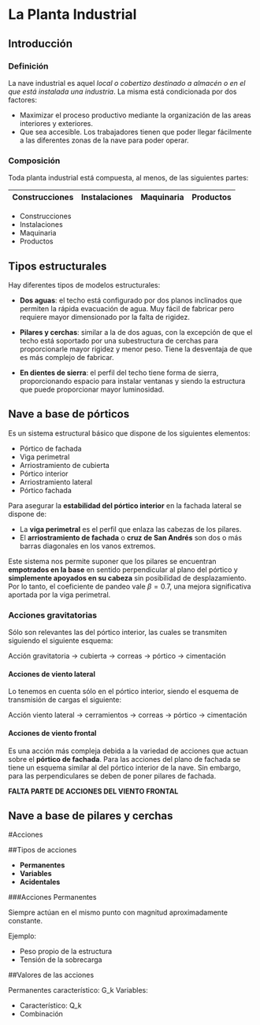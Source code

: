 # La Planta Industrial



## Introducción

### Definición

La nave industrial es aquel *local o cobertizo destinado a almacén o en el que está instalada una industria*. La misma está condicionada por dos factores:

- Maximizar el proceso productivo mediante la organización de las areas interiores y exteriores.
- Que sea accesible. Los trabajadores tienen que poder llegar fácilmente a las diferentes zonas de la nave para poder operar.

### Composición

Toda planta industrial está compuesta, al menos, de las siguientes partes:

|Construcciones|Instalaciones|Maquinaria|Productos|
|--------------|-------------|----------|---------|



- Construcciones
- Instalaciones
- Maquinaria
- Productos



## Tipos estructurales

Hay diferentes tipos de modelos estructurales:

- **Dos aguas**: el techo está configurado por dos planos inclinados que permiten la rápida evacuación de agua. Muy fácil de fabricar pero requiere mayor dimensionado por la falta de rigidez.

- **Pilares y cerchas**: similar a la de dos aguas, con la excepción de que el techo está soportado por una subestructura de cerchas para proporcionarle mayor rigidez y menor peso. Tiene la desventaja de que es más complejo de fabricar.

- **En dientes de sierra**: el perfil del techo tiene forma de sierra, proporcionando espacio para instalar ventanas y siendo la estructura que puede proporcionar mayor luminosidad.



## Nave a base de pórticos

Es un sistema estructural básico que dispone de los siguientes elementos:

- Pórtico de fachada
- Viga perimetral
- Arriostramiento de cubierta
- Pórtico interior
- Arriostramiento lateral
- Pórtico fachada


Para asegurar la **estabilidad del pórtico interior** en la fachada lateral se dispone de:

- La **viga perimetral** es el perfil que enlaza las cabezas de los pilares.
- El **arriostramiento de fachada** o **cruz de San Andrés** son dos o más barras diagonales en los vanos extremos.

Este sistema nos permite suponer que los pilares se encuentran **empotrados en la base** en sentido perpendicular al plano del pórtico y **simplemente apoyados en su cabeza** sin posibilidad de desplazamiento. Por lo tanto, el coeficiente de pandeo vale $β = 0.7$, una mejora significativa aportada por la viga perimetral.

### Acciones gravitatorias

Sólo son relevantes las del pórtico interior, las cuales se transmiten siguiendo el siguiente esquema:

Acción gravitatoria → cubierta → correas → pórtico → cimentación

#### Acciones de viento lateral

Lo tenemos en cuenta sólo en el pórtico interior, siendo el esquema de transmisión de cargas el siguiente:

Acción viento lateral → cerramientos → correas → pórtico → cimentación

#### Acciones de viento frontal

Es una acción más compleja debida a la variedad de acciones que actuan sobre el **pórtico de fachada**. Para las acciones del plano de fachada se tiene un esquema similar al del pórtico interior de la nave. Sin embargo, para las perpendiculares se deben de poner pilares de fachada.


**FALTA PARTE DE ACCIONES DEL VIENTO FRONTAL**


## Nave a base de pilares y cerchas









#Acciones

##Tipos de acciones

- **Permanentes**
- **Variables**
- **Acidentales**


###Acciones Permanentes

Siempre actúan en el mismo punto con magnitud aproximadamente constante.

Ejemplo:
- Peso propio de la estructura
- Tensión de la sobrecarga



##Valores de las acciones

Permanentes característico: G_k
Variables:
  - Característico: Q_k
  - Combinación 
